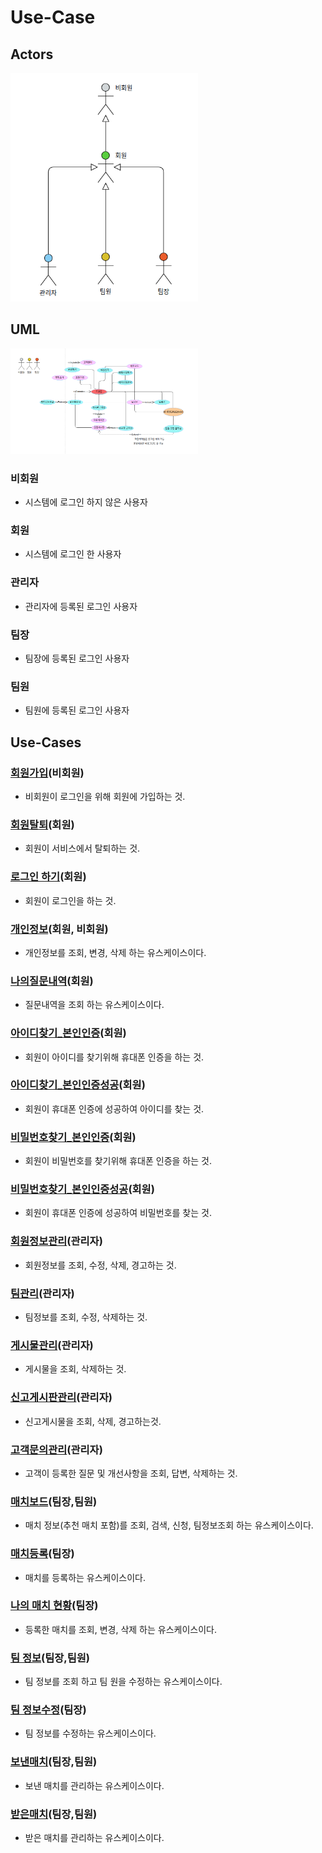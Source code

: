 # Use-Case

## Actors

<img src="./diagram/Actor.png" width="300"></img>

## UML
<img src="./diagram/UML.png" width="300"></img>

### 비회원
- 시스템에 로그인 하지 않은 사용자

### 회원
- 시스템에 로그인 한 사용자

### 관리자
- 관리자에 등록된 로그인 사용자

### 팀장
- 팀장에 등록된 로그인 사용자

### 팀원
- 팀원에 등록된 로그인 사용자

## Use-Cases

### [회원가입](uc001-SignUp.md)(비회원)
- 비회원이 로그인을 위해 회원에 가입하는 것.

### [회원탈퇴](uc002-SignOut.md)(회원)
- 회원이 서비스에서 탈퇴하는 것.

### [로그인 하기](uc003-Login.md)(회원)
- 회원이 로그인을 하는 것.

### [개인정보](uc006-MyProfile.md)(회원, 비회원)
 - 개인정보를 조회, 변경, 삭제 하는 유스케이스이다.

### [나의질문내역](uc007-MyQuestion.md)(회원)
 - 질문내역을 조회 하는 유스케이스이다.

### [아이디찾기_본인인증](uc012-FindId_Authentication.md)(회원)
- 회원이 아이디를 찾기위해 휴대폰 인증을 하는 것.

### [아이디찾기_본인인증성공](uc013-FindId_AuthenticationSuccess.md)(회원)
- 회원이 휴대폰 인증에 성공하여 아이디를 찾는 것.

### [비밀번호찾기_본인인증](uc014-FindPassword_Authentication.md)(회원)
- 회원이 비밀번호를 찾기위해 휴대폰 인증을 하는 것.

### [비밀번호찾기_본인인증성공](uc015-FindPassword_AuthenticationSuccess.md)(회원)
- 회원이 휴대폰 인증에 성공하여 비밀번호를 찾는 것.

### [회원정보관리](uc021-MemberManagement.md)(관리자)
- 회원정보를 조회, 수정, 삭제, 경고하는 것.

### [팀관리](uc022-TeamManagement)(관리자)
- 팀정보를 조회, 수정, 삭제하는 것.

### [게시물관리](uc023-BoardManagemnet)(관리자)
- 게시물을 조회, 삭제하는 것.

### [신고게시판관리](uc024-ReportBoardManagement)(관리자)
- 신고게시물을 조회, 삭제, 경고하는것.

### [고객문의관리](uc025-CustomerEnquiryManagement)(관리자)
- 고객이 등록한 질문 및 개선사항을 조회, 답변, 삭제하는 것.

### [매치보드](uc031-MatchBoard.md)(팀장,팀원)
- 매치 정보(추천 매치 포함)를 조회, 검색, 신청, 팀정보조회 하는 유스케이스이다.

### [매치등록](uc032-CreateMatch.md)(팀장)
- 매치를 등록하는 유스케이스이다.

### [나의 매치 현황](uc033-MatchManagement.md)(팀장)
- 등록한 매치를 조회, 변경, 삭제 하는 유스케이스이다.

### [팀 정보](uc041-TeamInfo.md)(팀장,팀원)
- 팀 정보를 조회 하고 팀 원을 수정하는 유스케이스이다.

### [팀 정보수정](uc042-TeamRevise.md)(팀장)
- 팀 정보를 수정하는 유스케이스이다.

### [보낸매치](uc043-SendMatch.md)(팀장,팀원)
- 보낸 매치를 관리하는 유스케이스이다.

### [받은매치](uc044-ReceiveMatch.md)(팀장,팀원)
- 받은 매치를 관리하는 유스케이스이다.



